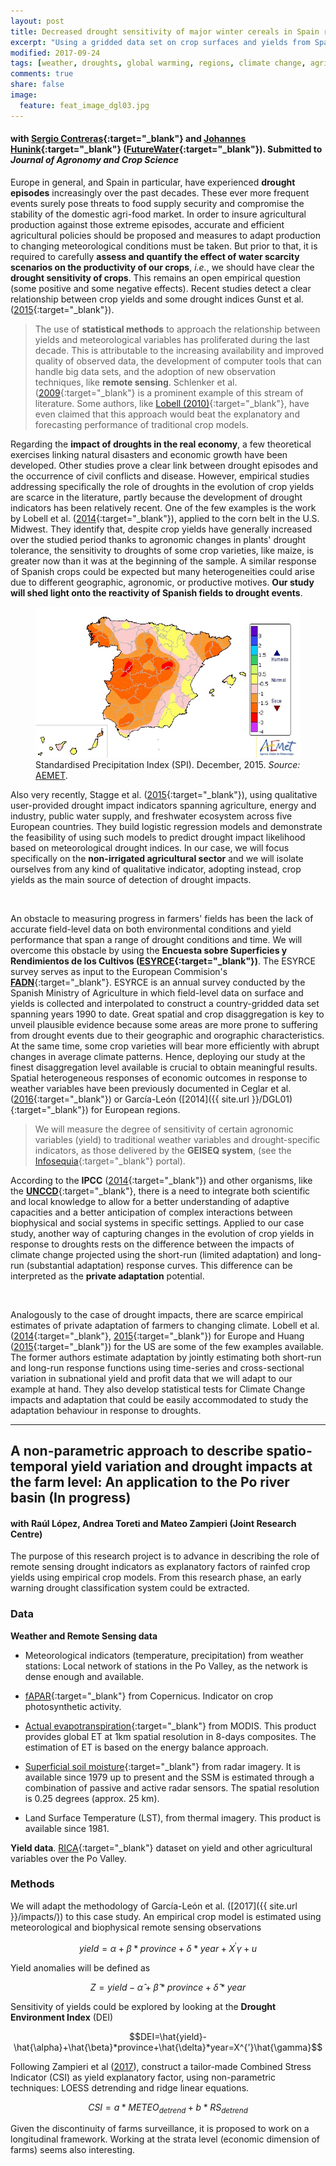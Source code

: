 ```yaml
---
layout: post
title: Decreased drought sensitivity of major winter cereals in Spain revealed by remote sensing measures
excerpt: "Using a gridded data set on crop surfaces and yields from Spain (ESYRCE) and satellite-based drought indicators, we estimate the reactivity and adaptation potential of rainfed crop varieties to drought stress levels."
modified: 2017-09-24
tags: [weather, droughts, global warming, regions, climate change, agriculture, crop, yields, adaptation, remote sensing, satellite]
comments: true
share: false
image:
  feature: feat_image_dgl03.jpg
---
```


#### with [Sergio Contreras](http://www.futurewater.es/quienes-somos/nuestro-equipo/sergio-contreras-lopez/){:target="_blank"} and [Johannes Hunink](http://www.futurewater.es/quienes-somos/nuestro-equipo/johannes-hunink/){:target="_blank"} ([FutureWater](http://www.futurewater.es/){:target="_blank"}). Submitted to *Journal of Agronomy and Crop Science*

Europe in general, and Spain in particular, have experienced **drought episodes** increasingly over the past decades. These ever more frequent events surely pose threats to food supply security and compromise the stability of the domestic agri-food market. In order to insure agricultural production against those extreme episodes, accurate and efficient agricultural policies should be proposed and measures to adapt production to changing meteorological conditions must be taken. But prior to that, it is required to carefully **assess and quantify the effect of water scarcity scenarios on the productivity of our crops**, *i.e.*, we should have clear the **drought sensitivity of crops**. This remains an open empirical question (some positive and some negative effects). Recent studies detect a clear relationship between crop yields and some drought indices Gunst et al. ([2015](http://www.eu-drought.org/technicalreports){:target="_blank"}). 

>The use of **statistical methods** to approach the relationship between yields and meteorological variables has proliferated during the last decade. This is attributable to the increasing availability and improved quality of observed data, the development of computer tools that can handle big data sets, and the adoption of new observation techniques, like **remote sensing**. Schlenker et al. ([2009](http://www.pnas.org/content/106/37/15594){:target="_blank"} is a prominent example of this stream of literature. Some authors, like [Lobell (2010)](http://link.springer.com/chapter/10.1007%2F978-90-481-2953-9_5){:target="_blank"}, have even claimed that this approach would beat the explanatory and forecasting performance of traditional crop models.

Regarding the **impact of droughts in the real economy**, a few theoretical exercises linking natural disasters and economic growth have been developed. Other studies prove a clear link between drought episodes and the occurrence of civil conflicts and disease. However, empirical studies addressing specifically the role of droughts in the evolution of crop yields are scarce in the literature, partly because the development of drought indicators has been relatively recent. One of the few examples is the work by Lobell et al. ([2014](http://science.sciencemag.org/content/344/6183/516){:target="_blank"}), applied to the corn belt in the U.S. Midwest. They identify that, despite crop yields have generally increased over the studied period thanks to agronomic changes in plants' drought tolerance, the sensitivity to droughts of some crop varieties, like maize, is greater now than it was at the beginning of the sample. A similar response of Spanish crops could be expected but many heterogeneities could arise due to different geographic, agronomic, or productive motives. **Our study will shed light onto the reactivity of Spanish fields to drought events**.

<figure>
	<img src="/images/sequia_201512-crop.jpg">
	<figcaption>Standardised Precipitation Index (SPI). December, 2015. <i>Source: </i><a href="http://www.aemet.es/es/serviciosclimaticos/vigilancia_clima/vigilancia_sequia" target="_blank">AEMET</a>.</figcaption>
</figure>

Also very recently, Stagge et al. ([2015](http://www.sciencedirect.com/science/article/pii/S0022169415007222){:target="_blank"}), using qualitative user-provided drought impact indicators spanning agriculture, energy and industry, public water supply, and freshwater ecosystem across five European countries. They build logistic regression models and demonstrate the feasibility of using such models to predict drought impact likelihood based on meteorological drought indices. In our case, we will focus specifically on the **non-irrigated agricultural sector** and we will isolate ourselves from any kind of qualitative indicator, adopting instead, crop yields as the main source of detection of drought impacts. 

<br>

An obstacle to measuring progress in farmers' fields has been the lack of accurate field-level data on both environmental conditions and yield performance that span a range of drought conditions and time. We will overcome this obstacle by using the **Encuesta sobre Superficies y Rendimientos de los Cultivos ([ESYRCE](http://www.magrama.gob.es/es/estadistica/temas/estadisticas-agrarias/agricultura/esyrce/base-legal-objetivos-y-sintesis-metodologica/default.aspx){:target="_blank"})**. The ESYRCE survey serves as input to the European Commision's [<b>FADN</b>](http://ec.europa.eu/agriculture/rica/){:target="_blank"}. ESYRCE is an annual survey conducted by the Spanish Ministry of Agriculture in which field-level data on surface and yields is collected and interpolated to construct a country-gridded data set spanning years 1990 to date. Great spatial and crop disaggregation is key to unveil plausible evidence because some areas are more prone to suffering from drought events due to their geographic and orographic characteristics. At the same time, some crop varieties will bear more efficiently with abrupt changes in average climate patterns. Hence, deploying our study at the finest disaggregation level available is crucial to obtain meaningful results. Spatial heterogeneous responses of economic outcomes in response to weather variables have been previously documented in Ceglar et al. ([2016](http://www.sciencedirect.com/science/article/pii/S0168192315007303){:target="_blank"}) or García-León ([2014]({{ site.url }}/DGL01){:target="_blank"}) for European regions. 

>We will measure the degree of sensitivity of certain agronomic variables (yield) to traditional weather variables and 
drought-specific indicators, as those delivered by the **GEISEQ system**, (see the [Infosequia](http://www.infosequia.es/){:target="_blank"} portal).

According to the **IPCC** ([2014](https://www.ipcc-wg2.gov/AR5/){:target="_blank"}) and other organisms, like the [<b>UNCCD</b>](http://www.unccd.int/en/Pages/default.aspx){:target="_blank"}, there is a need to integrate both scientific and local knowledge to allow for a better understanding of adaptive capacities and a better anticipation of complex interactions between biophysical and social systems in specific settings. Applied to our case study, another way of capturing changes in the evolution of crop yields in response to droughts rests on the difference between the impacts of climate change projected using the short-run (limited adaptation) and long-run (substantial adaptation) response curves. This difference can be interpreted as the **private adaptation** potential. 

<br>

Analogously to the case of drought impacts, there are scarce empirical estimates of private adaptation of farmers to changing climate. Lobell et al. ([2014](http://www.nature.com/nclimate/journal/v4/n7/full/nclimate2228.html){:target="_blank"}, [2015](http://www.pnas.org/content/112/9/2670){:target="_blank"}) for Europe and Huang ([2015](https://economics.adelaide.edu.au/research/papers/doc/wp2015-20.pdf){:target="_blank"}) for the US are some of the few examples available. The former authors estimate adaptation by jointly estimating both short-run and long-run response functions using time-series and cross-sectional variation in subnational yield and profit data that we will adapt to our example at hand. They also develop statistical tests for Climate Change impacts and adaptation that could be easily accommodated to study the adaptation behaviour in response to droughts.

---

## A non-parametric approach to describe spatio-temporal yield variation and drought impacts at the farm level: An application to the Po river basin (In progress)

#### with Raúl López, Andrea Toreti and Mateo Zampieri (Joint Research Centre)

The purpose of this research project is to advance in describing the role of remote sensing drought indicators as explanatory factors of rainfed crop yields using empirical crop models. From this research phase, an early warning drought classification system could be extracted.

### Data

**Weather and Remote Sensing data**

- Meteorological indicators (temperature, precipitation) from weather stations: Local network of stations in the Po Valley, as the network is dense enough and available. 

- [fAPAR](http://land.copernicus.eu/global/products/fapar){:target="_blank"} from Copernicus. Indicator on crop photosynthetic activity. 

- [Actual evapotranspiration](https://lpdaac.usgs.gov/dataset_discovery/modis/modis_products_table/mod16a2_v006){:target="_blank"} from MODIS. This product provides global ET at 1km spatial resolution in 8-days composites. The estimation of ET is based on the energy balance approach.

- [Superficial soil moisture](http://www.esa-soilmoisture-cci.org/node/145){:target="_blank"} from radar imagery. It is available since 1979 up to present and the SSM is estimated through a combination of passive and active radar sensors. The spatial resolution is 0.25 degrees (approx. 25 km).

- Land Surface Temperature (LST), from thermal imagery. This product is available since 1981.

**Yield data**. [RICA](http://www.rica.inea.it/public/it/index.php){:target="_blank"} dataset on yield and other agricultural variables over the Po Valley.

### Methods 

We will adapt the methodology of García-León et al. ([2017]({{ site.url }}/impacts/)) to this case study. An empirical crop model is estimated using meteorological and biophysical remote sensing observations

$$yield=\alpha+\beta*province+\delta*year+X^{'}\gamma+u$$

Yield anomalies will be defined as

$$Z=yield-\hat{\alpha}+\hat{\beta}*province+\hat{\delta}*year$$

Sensitivity of yields could be explored by looking at the **Drought Environment Index** (DEI)

$$DEI=\hat{yield}-\hat{\alpha}+\hat{\beta}*province+\hat{\delta}*year=X^{'}\hat{\gamma}$$

Following Zampieri et al ([2017](http://iopscience.iop.org/article/10.1088/1748-9326/aa723b/meta)), construct a tailor-made Combined Stress Indicator (CSI) as yield explanatory factor, using non-parametric techniques: LOESS detrending and ridge linear equations.

 
$$CSI=a*METEO_{detrend}+b*RS_{detrend}$$

Given the discontinuity of farms surveillance, it is proposed to work on a longitudinal framework. Working at the strata level (economic dimension of farms) seems also interesting.